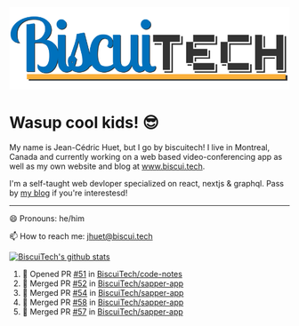 ![BiscuiTech Logo](https://github.com/BiscuiTech/BiscuiTech/blob/master/BiscuiTech%20Logo%20(2019)%20(Small).png)
# Wasup cool kids! 😎

My name is Jean-Cédric Huet, but I go by biscuitech! I live in Montreal, Canada and currently working on a web based video-conferencing app as well as my own website and blog at www.biscui.tech.

I'm a self-taught web devloper specialized on react, nextjs & graphql. Pass by [my blog](https://www.biscui.tech/en/blog) if you're interestesd!
______
😄 Pronouns: he/him

📫 How to reach me: jhuet@biscui.tech

[![BiscuiTech's github stats](https://github-readme-stats.vercel.app/api?username=biscuitech)](https://github.com/anuraghazra/github-readme-stats)

<!--START_SECTION:activity-->
1. 💪 Opened PR [#51](https://github.com/BiscuiTech/code-notes/pull/51) in [BiscuiTech/code-notes](https://github.com/BiscuiTech/code-notes)
2. 🎉 Merged PR [#52](https://github.com/BiscuiTech/sapper-app/pull/52) in [BiscuiTech/sapper-app](https://github.com/BiscuiTech/sapper-app)
3. 🎉 Merged PR [#54](https://github.com/BiscuiTech/sapper-app/pull/54) in [BiscuiTech/sapper-app](https://github.com/BiscuiTech/sapper-app)
4. 🎉 Merged PR [#58](https://github.com/BiscuiTech/sapper-app/pull/58) in [BiscuiTech/sapper-app](https://github.com/BiscuiTech/sapper-app)
5. 🎉 Merged PR [#57](https://github.com/BiscuiTech/sapper-app/pull/57) in [BiscuiTech/sapper-app](https://github.com/BiscuiTech/sapper-app)
<!--END_SECTION:activity-->

